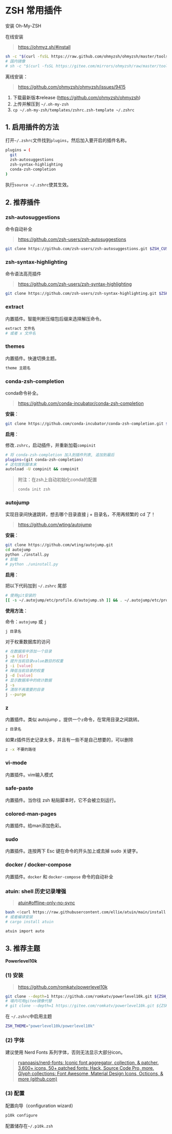 # ZSH 常用插件

安装 Oh-My-ZSH

在线安装

> https://ohmyz.sh/#install

```bash
sh -c "$(curl -fsSL https://raw.github.com/ohmyzsh/ohmyzsh/master/tools/install.sh)"
# 国内镜像
# sh -c "$(curl -fsSL https://gitee.com/mirrors/ohmyzsh/raw/master/tools/install.sh)"
```

离线安装：

> https://github.com/ohmyzsh/ohmyzsh/issues/9415

1. 下载最新版本release (https://github.com/ohmyzsh/ohmyzsh)
2. 上传并解压到 `~/.oh-my-zsh`
3. `cp ~/.oh-my-zsh/templates/zshrc.zsh-template ~/.zshrc`

## 1. 启用插件的方法

打开`~/.zshrc`文件找到`plugins`，然后加入要开启的插件名称。

```bash
plugins = (
  git
  zsh-autosuggestions
  zsh-syntax-highlighting
  conda-zsh-completion
)
```

执行`source ~/.zshrc`使其生效。

## 2. 推荐插件

### zsh-autosuggestions

命令自动补全

> https://github.com/zsh-users/zsh-autosuggestions

```bash
git clone https://github.com/zsh-users/zsh-autosuggestions.git $ZSH_CUSTOM/plugins/zsh-autosuggestions
```

### zsh-syntax-highlighting

命令语法高亮插件

> https://github.com/zsh-users/zsh-syntax-highlighting

```bash
git clone https://github.com/zsh-users/zsh-syntax-highlighting.git $ZSH_CUSTOM/plugins/zsh-syntax-highlighting
```

### extract

内置插件。智能判断压缩包后缀来选择解压命令。

```bash
extract 文件名
# 或者 x 文件名
```

### themes

内置插件。快速切换主题。

```bash
theme 主题名
```

### conda-zsh-completion

conda命令补全。

> https://github.com/conda-incubator/conda-zsh-completion

**安装**：

```bash
git clone https://github.com/conda-incubator/conda-zsh-completion.git ${ZSH_CUSTOM:=~/.oh-my-zsh/custom}/plugins/conda-zsh-completion
```

**启用**：

修改`.zshrc`，启动插件，并重新加载`compinit`

```bash
# 将 conda-zsh-completion 加入到插件列表, 追加到最后
plugins=(git conda-zsh-completion)
# 这句放到脚本末
autoload -U compinit && compinit
```

> 附注：在zsh上自动初始化conda的配置
>
> ```bash
> conda init zsh
> ```

### autojump

实现目录间快速跳转，想去哪个目录直接 j + 目录名，不用再频繁的 cd 了！

> https://github.com/wting/autojump

**安装**：

```bash
git clone https://github.com/wting/autojump.git
cd autojump
python ./install.py
# 卸载
# python ./uninstall.py
```

**启用**：

把以下代码加到 `~/.zshrc` 尾部

```bash
# 使用git安装的
[[ -s ~/.autojump/etc/profile.d/autojump.sh ]] && . ~/.autojump/etc/profile.d/autojump.sh
```

**使用方法**：

命令：`autojump` 或 `j`

```bash
j 目录名
```

对于权重数据库的访问

```bash
# 在数据库中添加一个目录
j -a [dir]
# 提升当前目录value数目的权重
j -i [value]
# 降低当前目录的权重
j -d [value]
# 显示数据库中的统计数据
j -s
# 清除不再需要的目录
j --purge
```

### z

内置插件。类似 autojump 。提供一个`z`命令，在常用目录之间跳转。

```bash
z 目录名
```

如果z插件历史记录太多，并且有一些不是自己想要的，可以删除

```bash
z -x 不要的路径
```

### vi-mode

内置插件。vim输入模式

### safe-paste

内置插件。当你往 zsh 粘贴脚本时，它不会被立刻运行。

### colored-man-pages

内置插件。给man添加色彩。

### sudo

内置插件。连按两下 Esc 键在命令的开头加上或去掉 sudo 关键字。


### docker / docker-compose

内置插件。`docker` 和 `docker-compose` 命令的自动补全

### atuin: shell 历史记录增强

> [atuin#offline-only-no-sync](https://github.com/ellie/atuin#offline-only-no-sync)

```bash
bash <(curl https://raw.githubusercontent.com/ellie/atuin/main/install.sh)
# 或者编译安装
# cargo install atuin

atuin import auto
```

## 3. 推荐主题

**Powerlevel10k**

### (1) 安装

> https://github.com/romkatv/powerlevel10k

```bash
git clone --depth=1 https://github.com/romkatv/powerlevel10k.git ${ZSH_CUSTOM:-$HOME/.oh-my-zsh/custom}/themes/powerlevel10k
# 墙内可用gitee镜像代替
# git clone --depth=1 https://gitee.com/romkatv/powerlevel10k.git ${ZSH_CUSTOM:-$HOME/.oh-my-zsh/custom}/themes/powerlevel10k
```

在 `~/.zshrc`中启用主题

```bash
ZSH_THEME="powerlevel10k/powerlevel10k"
```

### (2) 字体

建议使用 Nerd Fonts 系列字体，否则无法显示大部分icon。

> [ryanoasis/nerd-fonts: Iconic font aggregator, collection, & patcher. 3,600+ icons, 50+ patched fonts: Hack, Source Code Pro, more. Glyph collections: Font Awesome, Material Design Icons, Octicons, & more (github.com)](https://github.com/ryanoasis/nerd-fonts)

### (3) 配置

配置向导（configuration wizard）

```bash
p10k configure
```

配置储存在`~/.p10k.zsh`
